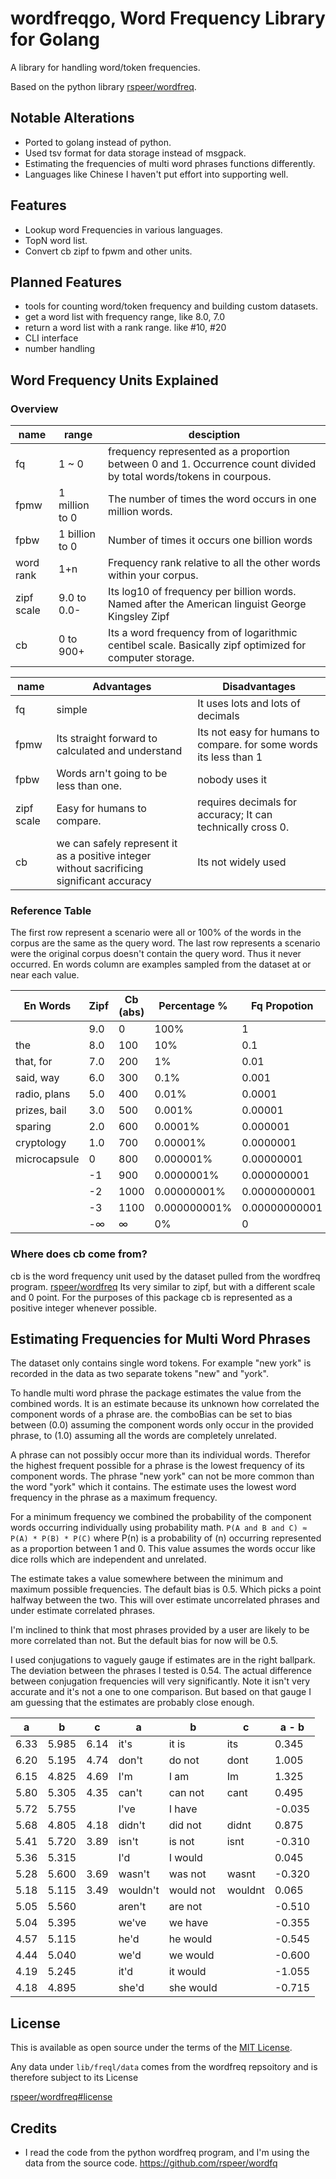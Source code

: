 

# wordfreqgo, Word Frequency Library for Golang

A library for handling word/token frequencies.

Based on the python library [rspeer/wordfreq](https://github.com/rspeer/wordfreq).

## Notable Alterations
- Ported to golang instead of python.
- Used tsv format for data storage instead of msgpack.
- Estimating the frequencies of multi word phrases functions differently.
- Languages like Chinese I haven't put effort into supporting well.

## Features
- Lookup word Frequencies in various languages.
- TopN word list.
- Convert cb zipf to fpwm and other units.

## Planned Features
- tools for counting word/token frequency and building custom datasets.
- get a word list with frequency range, like 8.0, 7.0
- return a word list with a rank range. like #10, #20
- CLI interface
- number handling



## Word Frequency Units Explained

### Overview

| name        | range           | desciption                                  |
|-------------|-----------------|---------------------------------------------|
| fq          | 1 ~ 0           | frequency represented as a proportion between 0 and 1. Occurrence count divided by total words/tokens in courpous. |
| fpmw        | 1 million to 0  | The number of times the word occurs in one million words. |
| fpbw        | 1 billion to 0  | Number of times it occurs one billion words |
| word rank   | 1+n             | Frequency rank relative to all the other words within your corpus.
| zipf scale  | 9.0 to 0.0-     | Its log10 of frequency per billion words. Named after the American linguist George Kingsley Zipf |
| cb          | 0 to 900+       | Its a word frequency from of logarithmic centibel scale. Basically zipf optimized for computer storage. |


| name        | Advantages      | Disadvantages                     |
|-------------|-----------------|-----------------------------------|
| fq          | simple          | It uses lots and lots of decimals |
| fpmw        | Its straight forward to calculated and understand | Its not easy for humans to compare. for some words its less than 1 |
| fpbw        | Words arn't going to be less than one. | nobody uses it |
| zipf scale  | Easy for humans to compare. | requires decimals for accuracy; It can technically cross 0. |
| cb          | we can safely represent it as a positive integer without sacrificing significant accuracy | Its not widely used |

### Reference Table

The first row represent a scenario were all or 100% of the words in the corpus are the same as the query word.
The last row represents a scenario were the original corpus doesn't contain the query word. Thus it never occurred.
En words column are examples sampled from the dataset at or near each value.


| En Words     | Zipf   | Cb (abs) | Percentage % | Fq Propotion  | Fpmw      | Fpbw        |
|--------------|--------|----------|--------------|---------------|-----------|-------------|
|              | 9.0    | 0        | 100%         | 1             | 1000000   | 1000000000  |
| the          | 8.0    | 100      | 10%          | 0.1           | 100000    | 100000000   |
| that, for    | 7.0    | 200      | 1%           | 0.01          | 10000     | 10000000    |
| said, way    | 6.0    | 300      | 0.1%         | 0.001         | 1000      | 1000000     |
| radio, plans | 5.0    | 400      | 0.01%        | 0.0001        | 100       | 100000      |
| prizes, bail | 3.0    | 500      | 0.001%       | 0.00001       | 10        | 10000       |
| sparing      | 2.0    | 600      | 0.0001%      | 0.000001      | 1         | 1000        |
| cryptology   | 1.0    | 700      | 0.00001%     | 0.0000001     | 0.1       | 100         |
| microcapsule | 0      | 800      | 0.000001%    | 0.00000001    | 0.01      | 10          |
|              | -1     | 900      | 0.0000001%   | 0.000000001   | 0.001     | 1           |
|              | -2     | 1000     | 0.00000001%  | 0.0000000001  | 0.0001    | 0.1         |
|              | -3     | 1100     | 0.000000001% | 0.00000000001 | 0.00001   | 0.01        |
|              | -∞     | ∞        | 0%           | 0             | 0         | 0           |


### Where does cb come from?

cb is the word frequency unit used by the dataset pulled from the wordfreq program.
[rspeer/wordfreq](https://github.com/rspeer/wordfreq)
Its very similar to zipf, but with a different scale and 0 point.
For the purposes of this package cb is represented as a positive integer whenever possible.


## Estimating Frequencies for Multi Word Phrases

The dataset only contains single word tokens.
For example "new york" is recorded in the data as two separate tokens "new" and "york".

To handle multi word phrase the package estimates the value from the combined words.
It is an estimate because its unknown how correlated the component words of a phrase are.
the comboBias can be set to bias between (0.0) assuming the component words only occur in the provided phrase,
to (1.0) assuming all the words are completely unrelated.

A phrase can not possibly occur more than its individual words.
Therefor the highest frequent possible for a phrase is the lowest frequency of its component words.
The phrase "new york" can not be more common than the word "york" which it contains.
The estimate uses the lowest word frequency in the phrase as a maximum frequency.

For a minimum frequency we combined the probability of the component words occurring individually using probability math.
`P(A and B and C) ≈ P(A) * P(B) * P(C)` where P(n) is a probability of (n) occurring represented as a proportion between 1 and 0.
This value assumes the words occur like dice rolls which are independent and unrelated.

The estimate takes a value somewhere between the minimum and maximum possible frequencies.
The default bias is 0.5. Which picks a point halfway between the two.
This will over estimate uncorrelated phrases and under estimate correlated phrases.

I'm inclined to think that most phrases provided by a user are likely to be more correlated than not.
But the default bias for now will be 0.5.

I used conjugations to vaguely gauge if estimates are in the right ballpark.
The deviation between the phrases I tested is 0.54.
The actual difference between conjugation frequencies will very significantly.
Note it isn't very accurate and it's not a one to one comparison.
But based on that gauge I am guessing that the estimates are probably close enough.

| a     | b     | c     | a         | b         | c         | a - b  |
|-------|-------|-------|-----------|-----------|-----------|--------|
| 6.33  | 5.985 | 6.14  | it's      | it is     | its       |  0.345 |
| 6.20  | 5.195 | 4.74  | don't     | do not    | dont      |  1.005 |
| 6.15  | 4.825 | 4.69  | I'm       | I am      | Im        |  1.325 |
| 5.80  | 5.305 | 4.35  | can't     | can not   | cant      |  0.495 |
| 5.72  | 5.755 |       | I've      | I have    |           | -0.035 |
| 5.68  | 4.805 | 4.18  | didn't    | did not   | didnt     |  0.875 |
| 5.41  | 5.720 | 3.89  | isn't     | is not    | isnt      | -0.310 |
| 5.36  | 5.315 |       | I'd       | I would   |           |  0.045 |
| 5.28  | 5.600 | 3.69  | wasn't    | was not   | wasnt     | -0.320 |
| 5.18  | 5.115 | 3.49  | wouldn't  | would not | wouldnt   |  0.065 |
| 5.05  | 5.560 |       | aren't    | are not   |           | -0.510 |
| 5.04  | 5.395 |       | we've     | we have   |           | -0.355 |
| 4.57  | 5.115 |       | he'd      | he would  |           | -0.545 |
| 4.44  | 5.040 |       | we'd      | we would  |           | -0.600 |
| 4.19  | 5.245 |       | it'd      | it would  |           | -1.055 |
| 4.18  | 4.895 |       | she'd     | she would |           | -0.715 |


## License


This is available as open source under the terms of the [MIT License](https://opensource.org/licenses/MIT).

Any data under `lib/freql/data` comes from the wordfreq repsoitory and is therefore subject to its License

[rspeer/wordfreq#license](https://github.com/rspeer/wordfreq#license)

## Credits


- I read the code from the python wordfreq program, and I'm using the data from the source code. https://github.com/rspeer/wordfq















